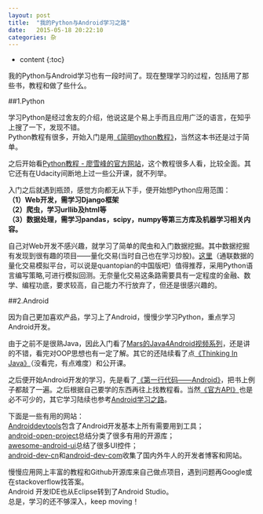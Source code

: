 ```yaml
---
layout: post
title:  "我的Python与Android学习之路"
date:   2015-05-18 20:22:10
categories: 杂
---
```


* content
{:toc}


我的Python与Android学习也有一段时间了。现在整理学习的过程，包括用了那些书，教程和做了些什么。

##1.Python

学习Python是经过舍友的介绍，他说这是个易上手而且应用广泛的语言，在知乎上搜了一下，发现不错。  
Python教程有很多，开始入门是用[《简明python教程》](http://woodpecker.org.cn/abyteofpython_cn/chinese/index.html)，当然这本书还是过于简单。  

之后开始看[Python教程 - 廖雪峰的官方网站](http://www.liaoxuefeng.com/wiki/001374738125095c955c1e6d8bb493182103fac9270762a000)，这个教程很多人看，比较全面。其它还有在Udacity间断地上过一些公开课，就不列举。    

入门之后就遇到瓶颈，感觉方向都无从下手，便开始想Python应用范围：  
**（1）Web开发，需学习Django框架**  
**（2）爬虫，学习urllib及html等**  
**（3）数据处理，需学习pandas，scipy，numpy等第三方库及机器学习相关内容。**   
 
自己对Web开发不感兴趣，就学习了简单的爬虫和入门数据挖掘。其中数据挖掘有发现到很有趣的项目——量化交易(当时自己也在学习炒股)。[这里](https://uqer.io/community/)（通联数据的量化交易模拟平台，可以说是quantopian的中国版吧）值得推荐，采用Python语言编写策略,可进行模拟回测。无奈量化交易这条路需要具有一定程度的金融、数学、编程功底，要求较高，自己能力不行放弃了，但还是很感兴趣的。

##2.Android   

因为自己更加喜欢产品，学习上了Android，慢慢少学习Python，重点学习Android开发。
  
由于之前不是很熟Java，因此入门看了[Mars的Java4Android视频系列](http://www.marschen.com/forum.php?mod=forumdisplay&fid=57)，还是讲的不错，看完对OOP思想也有一定了解。其它的还陆续看了点[《Thinking In Java》](http://item.jd.com/10058164.html)（没看完，有点难度）和公开课。  

之后便开始Android开发的学习，先是看了[《第一行代码——Android》](http://item.jd.com/11504254.html)，把书上例子都敲了一遍。之后根据自己要学的东西再往上找教程看。当然[《官方API》](https://developer.android.com/guide/index.html)也是必不可少的，其它学习陆续也参考[Android学习之路](http://www.stormzhang.com/android/2014/07/07/learn-android-from-rookie/)。

下面是一些有用的网站：  
[Androiddevtools](http://www.androiddevtools.cn/)包含了Android开发基本上所有需要用到工具；    
[android-open-project](https://github.com/Trinea/android-open-project)总结分类了很多有用的开源库；   
[awesome-android-ui](https://github.com/wasabeef/awesome-android-ui)总结了很多UI控件；  
[android-dev-cn](https://github.com/android-cn/android-dev-cn)和[android-dev-com](https://github.com/android-cn/android-dev-com)收集了国内外牛人的开发者博客和网站。  


慢慢应用网上丰富的教程和Github开源库来自己做点项目，遇到问题再Google或在stackoverflow找答案。  
Android 开发IDE也从Eclipse转到了Android Studio。  
总是，学习的还不够深入，keep moving！  